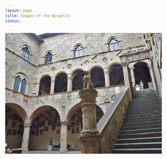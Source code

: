 ```yaml
---
layout: page
title: Images of the Bargello 
status: 
---
```

 <img src="/assets/images/bargellostairs.jpg">
